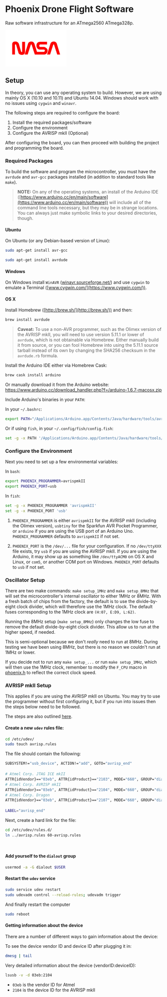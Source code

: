 # Phoenix Drone Flight Software
Raw software infrastructure for an ATmega2560 ATmega328p.

![Phoenix](nasalogo.png)

## Setup
In theory, you can use any operating system to build. However, we are using mainly OS X (10.10 and 10.11) and Ubuntu 14.04. Windows should work with no issues using `cygwin` and `winavr`.

The following steps are required to configure the board:
1. Install the required packages/software
2. Configure the environment
3. Configure the AVRISP mkII (Optional)

After configuring the board, you can then proceed with building the project and programming the board.

### Required Packages
To build the software and program the microcontroller, you must have the `avrdude` and `avr-gcc` packages installed (in addition to standard tools like `make`).

>**NOTE:** On any of the operating systems, an install of the Arduino IDE ([https://www.arduino.cc/en/main/software](https://www.arduino.cc/en/main/software)) will include all of the command line tools necessary, but they may be in strange locations. You can always just make symbolic links to your desired directories, though.

#### Ubuntu
On Ubuntu (or any Debian-based version of Linux):
```bash
sudo apt-get install avr-gcc
```
```bash
sudo apt-get install avrdude
```

#### Windows
On Windows install `WinAVR` ([winavr.sourceforge.net/](http://winavr.sourceforge.net/)) and use `cygwin` to emulate a Terminal ([www.cygwin.com/](https://www.cygwin.com/)).

#### OS X
Install Homebrew ([http://brew.sh/](http://brew.sh/)) and then:
```bash
brew install avrdude
```
<!-- ```bash
brew tap osx-cross/avr
brew install avr-libc
``` -->

> **Caveat:** To use a non-AVR programmer, such as the Olimex version of the AVRISP mkII, you will need to use version 5.11.1 or lower of `avrdude`, which is not obtainable via Homebrew. Either manually build it from source, or you can fool Homebrew into using the 5.11.1 source tarball instead of its own by changing the SHA256 checksum in the `avrdude.rb` formula.

Install the Arduino IDE either via Homebrew Cask:
```bash
brew cask install arduino
```

Or manually download it from the Arduino website: https://www.arduino.cc/download_handler.php?f=/arduino-1.6.7-macosx.zip

Include Arduino's binaries in your `PATH`:

In your `~/.bashrc`:
```bash
export PATH="/Applications/Arduino.app/Contents/Java/hardware/tools/avr/bin/:$PATH"
```

Or if using `fish`, in your `~/.config/fish/config.fish`:
```bash
set -g -x PATH '/Applications/Arduino.app/Contents/Java/hardware/tools/avr/bin/' $PATH
```

### Configure the Environment
Next you need to set up a few environmental variables:

In `bash`:
```bash
export PHOENIX_PROGRAMMER=avrispmkII
export PHOENIX_PORT=usb
```

In `fish`:
```bash
set -g -x PHOENIX_PROGRAMMER 'avrispmkII'
set -g -x PHOENIX_PORT 'usb'
```

1. `PHOENIX_PROGRAMMER` is either `avrispmkII` for the AVRISP mkII (including the Olimex version), `usbtiny` for the Sparkfun AVR Pocket Programmer, or `arduino` if you are using the USB port of an Arduino Uno. `PHOENIX_PROGRAMMER` defaults to `avrispmkII` if not set.

2. `PHOENIX_PORT` is the `/dev/...` file for your configuration. If no `/dev/ttyXXX` file exists, try `usb` if you are using the AVRISP mkII. If you are using the Arduino, it may show up as something like `/dev/ttyACM0` on OS X and Linux, or `com5`, or another COM port on Windows. `PHOENIX_PORT` defaults to `usb` if not set.

### Oscillator Setup
There are two make commands: `make setup_1MHz` and `make setup_8MHz` that will set the microcontroller's internal oscillator to either 1MHz or 8MHz. With a fresh batch of chips from the factory, the default is to use the divide-by-eight clock divider, which will therefore use the 1MHz clock. The default fuses corresponding to the 1MHz clock are `(H:07, E:D9, L:62)`.

Running the 8MHz setup (`make setup_8MHz`) only changes the low fuse to remove the default divide-by-eight clock divider. This allow us to run at the higher speed, if needed.

This is semi-optional because we don't *really* need to run at 8MHz. During testing we have been using 8MHz, but there is no reason we couldn't run at 1MHz or lower.

If you decide not to run any `make setup_...` or run `make setup_1MHz`, which will then use the 1MHz clock, remember to modify the `F_CPU` macro in [phoenix.h](./phoenix.h) to reflect the correct clock speed.

### AVRISP mkII Setup
This applies if you are using the AVRISP mkII on Ubuntu. You may try to use the programmer without first configuring it, but if you run into issues then the steps below need to be followed.

The steps are also outlined [here](http://stackoverflow.com/questions/5412727/avrisp-mkii-doesnt-work-with-avrdude-in-linux).

#### Create a new `udev` rules file:
```bash
cd /etc/udev/
sudo touch avrisp.rules
```
The file should contain the following:

```bash
SUBSYSTEM!="usb_device", ACTION!="add", GOTO="avrisp_end"

# Atmel Corp. JTAG ICE mkII
ATTR{idVendor}=="03eb", ATTR{idProduct}=="2103", MODE="660", GROUP="dialout"
# Atmel Corp. AVRISP mkII
ATTR{idVendor}=="03eb", ATTR{idProduct}=="2104", MODE="660", GROUP="dialout"
# Atmel Corp. Dragon
ATTR{idVendor}=="03eb", ATTR{idProduct}=="2107", MODE="660", GROUP="dialout"

LABEL="avrisp_end"
```

Next, create a hard link for the file:
```bash
cd /etc/udev/rules.d/
ln ../avrisp.rules 60-avrisp.rules
```
<br>

#### Add yourself to the `dialout` group
```bash
usermod -a -G dialout $USER
```

#### Restart the `udev` service
```bash
sudo service udev restart
sudo udevadm control --reload-rules; udevadm trigger
```

And finally restart the computer
```bash
sudo reboot
```

#### Getting information about the device
There are a number of different ways to gain information about the device:

To see the device vendor ID and device ID after plugging it in:
```bash
dmesg | tail
```

Very detailed information about the device (vendorID:deviceID):
```bash
lsusb -v -d 03eb:2104
```
* `03eb` is the vendor ID for Atmel
* `2104` is the device ID for the AVRISP mkII
